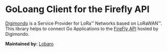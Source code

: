 # GoLoang Client for the Firefly API

[Digimondo](https://www.digimondo.de) is a Service Provider for LoRa™ Networks based on LoRaWAN™.  
This library helps to connect Go Applications to the [FireFly API](https://apidocs.fireflyiot.com) hosted by Digimondo.

**Maintained by:** [Lobaro](http://www.lobaro.de)